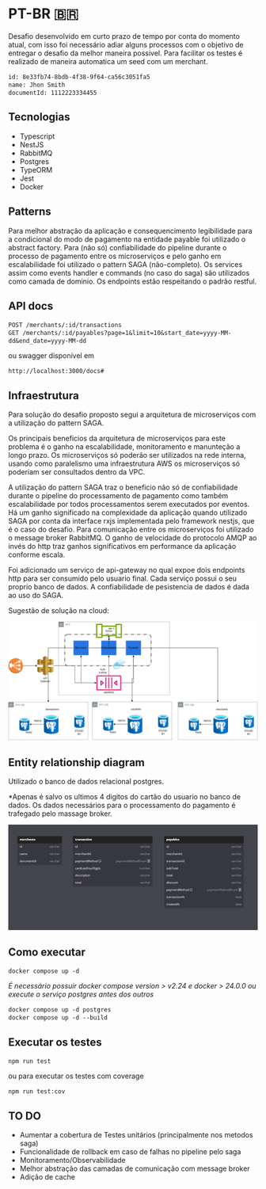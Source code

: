 # PT-BR 🇧🇷

Desafio desenvolvido em curto prazo de tempo por conta do momento atual, com isso foi necessário adiar alguns processos com o objetivo de entregar o desafio da melhor maneira possivel. 
Para facilitar os testes é realizado de maneira automatica um seed com um merchant.


```
id: 8e33fb74-8bdb-4f38-9f64-ca56c3051fa5
name: Jhon Smith
documentId: 1112223334455
```

## Tecnologias

- Typescript
- NestJS
- RabbitMQ
- Postgres
- TypeORM
- Jest
- Docker

## Patterns

Para melhor abstração da aplicação e consequencimento legibilidade para a condicional do modo de pagamento na entidade payable foi utilizado o abstract factory.
Para (não só) confiabilidade do pipeline durante o processo de pagamento entre os microserviços e pelo ganho em escalabilidade foi utilizado o pattern SAGA (não-completo).
Os services assim como events handler e commands (no caso do saga) são utilizados como camada de dominio. 
Os endpoints estão respeitando o padrão restful.


## API docs

```
POST /merchants/:id/transactions
GET /merchants/:id/payables?page=1&limit=10&start_date=yyyy-MM-dd&end_date=yyyy-MM-dd
```

ou swagger disponível em
```
http://localhost:3000/docs#
```

## Infraestrutura

Para solução do desafio proposto segui a arquitetura de microserviços com a utilização do pattern SAGA.

Os principais beneficios da arquitetura de microserviços para este problema é o ganho na escalabilidade, monitoramento e manunteção a longo prazo. Os microserviços só poderão ser utilizados na rede interna, usando como paralelismo uma infraestrutura AWS os microserviços só poderiam ser consultados dentro da VPC.

A utilização do pattern SAGA traz o beneficio não só de confiabilidade durante o pipeline do processamento de pagamento como também escalabilidade por todos processamentos serem executados por eventos.
Há um ganho significado na complexidade da aplicação quando utilizado SAGA por conta da interface rxjs implementada pelo framework nestjs, que é o caso do desafio. Para comunicação entre os microserviços foi utilizado o message broker RabbitMQ. O ganho de velocidade do protocolo AMQP ao invés do http traz ganhos significativos em performance da aplicação conforme escala.

Foi adicionado um serviço de api-gateway no qual expoe dois endpoints http para ser consumido pelo usuario final.
Cada serviço possui o seu proprio banco de dados. A confiabilidade de pesistencia de dados é dada ao uso do SAGA.

Sugestão de solução na cloud:

![Microservices architecture](docs/images/architecture-diagram.png#center)


## Entity relationship diagram

Utilizado o banco de dados relacional postgres.

*Apenas é salvo os ultimos 4 digitos do cartão do usuario no banco de dados. Os dados necessários para o processamento do pagamento é trafegado pelo massage broker.

![ERD](docs/images/erd.png#center)


## Como executar

```
docker compose up -d
```
*É necessário possuir docker compose version > v2.24 e docker > 24.0.0 ou execute o serviço postgres antes dos outros*
```
docker compose up -d postgres
docker compose up -d --build
``` 


## Executar os testes

```
npm run test
```

ou para executar os testes com coverage

```
npm run test:cov
```

## TO DO
- Aumentar a cobertura de Testes unitários (principalmente nos metodos saga)
- Funcionalidade de rollback em caso de falhas no pipeline pelo saga
- Monitoramento/Observabilidade
- Melhor abstração das camadas de comunicação com message broker
- Adição de cache
